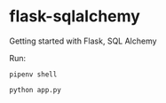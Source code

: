 # flask-sqlalchemy

Getting started with Flask, SQL Alchemy


Run:

```
pipenv shell

python app.py
```
